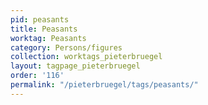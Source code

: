 ```yaml
---
pid: peasants
title: Peasants
worktag: Peasants
category: Persons/figures
collection: worktags_pieterbruegel
layout: tagpage_pieterbruegel
order: '116'
permalink: "/pieterbruegel/tags/peasants/"
---
```

